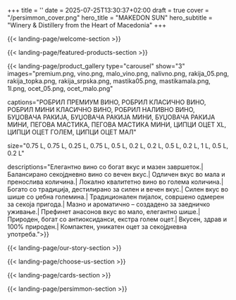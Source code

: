 +++
title = ''
date = 2025-07-25T13:30:37+02:00
draft = true
cover = "/persimmon_cover.png"
hero_title = "MAKEDON SUN"
hero_subtitle = "Winery & Distillery from the Heart of Macedonia"
+++

{{< landing-page/welcome-section >}}

{{< landing-page/featured-products-section >}}

{{< landing-page/product_gallery type="carousel" show="3" 
images="premium.png, vino.png, malo_vino.png, nalivno.png, rakija_05.png, rakija_topka.png, rakija_srpska.png, mastika05.png, mastikamala.png, 1l.png, ocet_05.png, ocet_malo.png" 

captions="РОБРИЛ ПРЕМИУМ ВИНО, РОБРИЛ КЛАСИЧНО ВИНО, РОБРИЛ МИНИ КЛАСИЧНО ВИНО, РОБРИЛ НАЛИВНО ВИНО, БУЏОВАЧА РАКИЈА, БУЏОВАЧА РАКИЈА МИНИ, БУЏОВАЧА РАКИЈА МИНИ, ПЕГОВА МАСТИКА, ПЕГОВА МАСТИКА МИНИ, ЦИПЦИ ОЦЕТ XL, ЦИПЦИ ОЦЕТ ГОЛЕМ, ЦИПЦИ ОЦЕТ МАЛ" 

size="0.75 L, 0.75 L, 0.25 L, 0.75 L, 0.5 L, 0.2 L, 0.2 L, 0.5 L, 0.2 L, 1 L, 0.5 L, 0.2 L"

descriptions="Елегантно вино со богат вкус и мазен завршеток.| Балансирано секојдневно вино со вечен вкус.| Одличен вкус во мала и пренослива количина.| Локално квалитетно вино во голема количина.| Богато со традиција, дестилирано за силен и вечен вкус.| Силен вкус во шише со џебна големина.| Традиционален пијалок, совршено одмерен за секоја пригода.| Мазно и ароматично – создадено за заедничко уживање.| Префинет анасонов вкус во мало, елегантно шише.| Природен, богат со антиоксиданси, екстра голем оцет.| Вкусен, здрав и 100% природен.| Компактен, уникатен оцет за секојдневна употреба.">}}


{{< landing-page/our-story-section >}}

{{< landing-page/choose-us-section >}}

{{< landing-page/cards-section >}}

{{< landing-page/persimmon-section >}}
